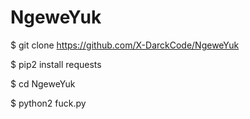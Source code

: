 # NgeweYuk

$ git clone https://github.com/X-DarckCode/NgeweYuk

$ pip2 install requests

$ cd NgeweYuk

$ python2 fuck.py
